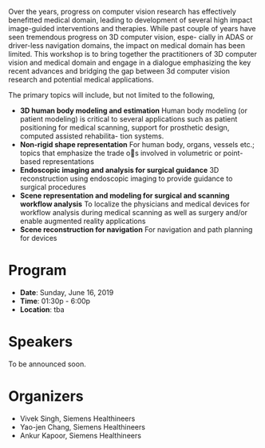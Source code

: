 Over the years, progress on computer vision research has effectively benefitted
medical domain, leading to development of several high impact image-guided interventions and
therapies. While past couple of years have seen tremendous progress on 3D computer vision, espe-
cially in ADAS or driver-less navigation domains, the impact on medical domain has been limited.
This workshop is to bring together the practitioners of 3D computer vision and medical domain
and engage in a dialogue emphasizing the key recent advances and bridging the gap between 3d
computer vision research and potential medical applications.

The primary topics will include, but not limited to the following,
- **3D human body modeling and estimation**
Human body modeling (or patient modeling) is critical to several applications such as patient
positioning for medical scanning, support for prosthetic design, computed assisted rehabilita-
tion systems.
- **Non-rigid shape representation**
For human body, organs, vessels etc.; topics that emphasize the trade os involved in volumetric
or point-based representations
- **Endoscopic imaging and analysis for surgical guidance**
3D reconstruction using endoscopic imaging to provide guidance to surgical procedures
- **Scene representation and modeling for surgical and scanning workflow analysis** To localize the physicians and medical devices for workflow analysis during medical scanning as well as surgery and/or enable augmented reality applications
- **Scene reconstruction for navigation**
For navigation and path planning for devices

# Program
 
- **Date**: Sunday, June 16, 2019
- **Time**: 01:30p - 6:00p
- **Location**: tba

# Speakers
To be announced soon.

# Organizers
- Vivek Singh, Siemens Healthineers
- Yao-jen Chang, Siemens Healthineers
- Ankur Kapoor, Siemens Healthineers
